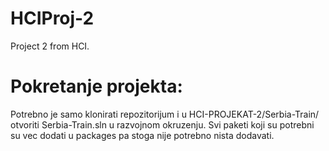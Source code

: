# HCIProj-2 
Project 2 from HCI.

# Pokretanje projekta:

Potrebno je samo klonirati repozitorijum i u HCI-PROJEKAT-2/Serbia-Train/ otvoriti Serbia-Train.sln u razvojnom okruzenju. Svi paketi koji su potrebni su vec dodati u packages pa stoga nije potrebno nista dodavati.

